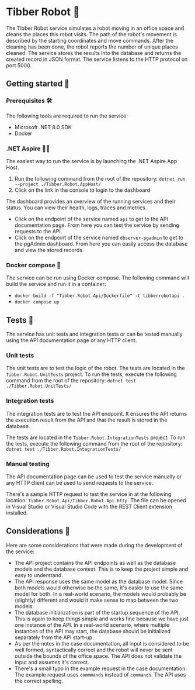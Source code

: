 # Tibber Robot 🤖

The Tibber Robot service simulates a robot moving in an office space
and cleans the places this robot visits. The path of the robot's movement is
described by the starting coordinates and move commands. After the cleaning has
been done, the robot reports the number of unique places cleaned. The service stores
the results into the database and returns the created record in JSON format. The
service listens to the HTTP protocol on port 5000.

## Getting started 🚀

### Prerequisites 🛠️

The following tools are required to run the service:
- Microsoft .NET 8.0 SDK
- Docker

### .NET Aspire 👩‍💻

The easiest way to run the service is by launching the .NET Aspire App Host.

1. Run the following command from the root of the repository:
`dotnet run --project ./Tibber.Robot.AppHost/`
2. Click on the link in the console to login to the dashboard

The dashboard provides an overview of the running services and their status. You can view their health, logs, traces and metrics.

- Click on the endpoint of the service named `api` to get to the API documentation page. From here you can test the service by sending requests to the API.
- Click on the endpoint of the service named `dbserver-pgadmin` to get to the pgAdmin dashboard. From here you can easily access the database and view the stored records.

### Docker compose 🐳

The service can be run using Docker compose. The following command will build the service and run it in a container:

- `docker build -f "Tibber.Robot.Api/Dockerfile" -t tibberrobotapi .`
- `docker compose up`

## Tests 🧪

The service has unit tests and integration tests or can be tested manually using the API documentation page or any HTTP client.

### Unit tests

The unit tests are to test the logic of the robot. The tests are located in the `Tibber.Robot.UnitTests` project. To run the tests, execute the following command from the root of the repository: `dotnet test ./Tibber.Robot.UnitTests/`

### Integration tests

The integration tests are to test the API endpoint. It ensures the API returns the execution result from the API and that the result is stored in the database.

The tests are located in the `Tibber.Robot.IntegrationTests` project. To run the tests, execute the following command from the root of the repository: `dotnet test ./Tibber.Robot.IntegrationTests/`

### Manual testing

The API documentation page can be used to test the service manually or any HTTP client can be used to send requests to the service.

There's a sample HTTP request to test the service in at the following location: `Tibber.Robot.Api/Tibber.Robot.Api.http`. The file can be opened in Visual Studio or Visual Studio Code with the REST Client extension installed.

## Considerations 🤔

Here are some considerations that were made during the development of the service:
- The API project contains the API endpoints as well as the database models and the database context. This is to keep the project simple and easy to understand.
- The API response uses the same model as the database model. Since both models would otherwise be the same, it's easier to use the same model for both. In a real-world scenario, the models would probably be (slightly) different and would it make sense to map between the two models.
- The database initialization is part of the startup sequence of the API. This is again to keep things simple and works fine because we have just one instance of the API. In a real-world scenario, where multiple instances of the API may start, the database should be initialized separately from the API start-up.
- As per the notes in the case documentation, all input is considered to be well formed, syntactically correct and the robot will never be sent outside the bounds of the office space. The API does not validate the input and assumes it's correct.
- There's a small typo in the example request in the case documentation. The example request uses `commmands` instead of `commands`. The API uses the correct spelling.